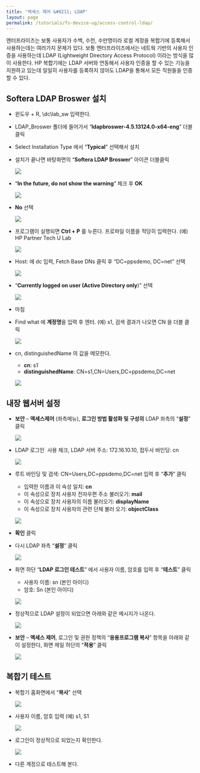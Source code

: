 ```yaml
---
title: '액세스 제어 &#8211; LDAP'
layout: page
permalink: /tutorials/fs-device-ug/access-control-ldap/
---
```

엔터프라이즈는 보통 사용자가 수백, 수천, 수만명이라 로컬 계정을 복합기에 등록해서 사용하는데는 여러가지 문제가 있다. 보통 엔터프라이즈에서는 네트웍 기반의 사용자 인증을 사용하는데 LDAP (Lightweight Directory Access Protocol) 이라는 방식을 많이 사용한다. HP 복합기에는 LDAP 서버와 연동해서 사용자 인증을 할 수 있는 기능을 지원하고 있는데 일일히 사용자를 등록하지 않아도 LDAP을 통해서 모든 직원들을 인증할 수 있다.

## Softera LDAP Broswer 설치

  * 윈도우 + R, \\dc\lab_sw 입력한다.
  * LDAP_Broswer 폴더에 들어가서 “**ldapbroswer-4.5.13124.0-x64-eng**” 더블클릭
  * Select Installation Type 에서 “**Typical**” 선택해서 설치
  * 설치가 끝나면 바탕화면의 “**Softera LDAP Broswer**” 아이콘 더블클릭

	![](http://soonmo.github.io/images/4-5-(1).png)

  * “**In the future, do not show the warning**” 체크 후 **OK**

	![](http://soonmo.github.io/images/5-6.png)

  * **No** 선택

	![](http://soonmo.github.io/images/6-4.png)

  * 프로그램이 실행되면 **Ctrl + P** 를 누른다. 프로파일 이름을 적당히 입력한다. (예) HP Partner Tech U Lab

	![](http://soonmo.github.io/images/7-4-(1).png)

  * Host: 에 dc 입력, Fetch Base DNs 클릭 후 “DC=ppsdemo, DC=net” 선택

	![](http://soonmo.github.io/images/8-5.png)

  * “**Currently logged on user (Active Directory only**)” 선택

	![](http://soonmo.github.io/images/9-2-(1).png)

  * 마침
  * Find what 에 **계정명**을 입력 후 엔터. (예) s1, 검색 결과가 나오면 CN 을 더블 클릭

	![](http://soonmo.github.io/images/11-4.png)

  * cn, distinguishedName 의 값을 메모한다. 
      * **cn**: s1
      * **distinguishedName**: CN=s1,CN=Users,DC=ppsdemo,DC=net

	![](http://soonmo.github.io/images/12-4-(1).png)

## 내장 웹서버 설정

  * **보안** &#8211; **액세스제어** (좌측메뉴), **로그인 방법 활성화 및 구성의** LDAP 좌측의 “**설정**” 클릭

	![](http://soonmo.github.io/images/13-3.png)

  * LDAP 로그인  사용 체크, LDAP 서버 주소: 172.16.10.10, 접두사 바인딩: cn

	![](http://soonmo.github.io/images/14-2-(1).png)

  * 루트 바인딩 및 검색: CN=Users,DC=ppsdemo,DC=net 입력 후 “**추가**” 클릭 
      * 입력한 이름과 이 속성 일치: **cn**
      * 이 속성으로 장치 사용자 전자우편 주소 불러오기: **mail**
      * 이 속성으로 장치 사용자의 이름 불러오기: **displayName**
      * 이 속성으로 장치 사용자의 관련 단체 불러 오기: **objectClass**

	![](http://soonmo.github.io/images/15-1-(1).png)

  * **확인** 클릭
  * 다시 LDAP 좌측 &#8220;**설정**&#8221; 클릭

	![](http://soonmo.github.io/images/16-1-(1).png)

  * 화면 하단 “**LDAP 로그인 테스트**” 에서 사용자 이름, 암호를 입력 후 “**테스트**” 클릭 
      * 사용자 이름: sn (본인 아이디)
      * 암호: Sn (본인 아이디)

	![](http://soonmo.github.io/images/17-2.png)

  * 정상적으로 LDAP 설정이 되었으면 아래와 같은 메시지가 나온다.

	![](http://soonmo.github.io/images/18-2.png)

  * **보안** &#8211; **액세스 제어**, 로그인 및 권한 정책의 “**응용프로그램 복사**” 항목을 아래와 같이 설정한다, 화면 제일 하단의 “**적용**” 클릭

	![](http://soonmo.github.io/images/19-2.png)

## 복합기 테스트

  * 복합기 홈화면에서 &#8220;**복사**&#8221; 선택

	![](http://soonmo.github.io/images/copy_menu.png)

  * 사용자 이름, 암호 입력 (예) s1, S1

	![](http://soonmo.github.io/images/21-3.png)

  * 로그인이 정상적으로 되었는지 확인한다.

	![](http://soonmo.github.io/images/22-1.png)

  * 다른 계정으로 테스트해 본다.